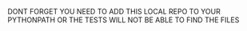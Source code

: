 DONT FORGET YOU NEED TO ADD THIS LOCAL REPO TO YOUR PYTHONPATH OR THE TESTS WILL NOT BE ABLE TO FIND THE FILES